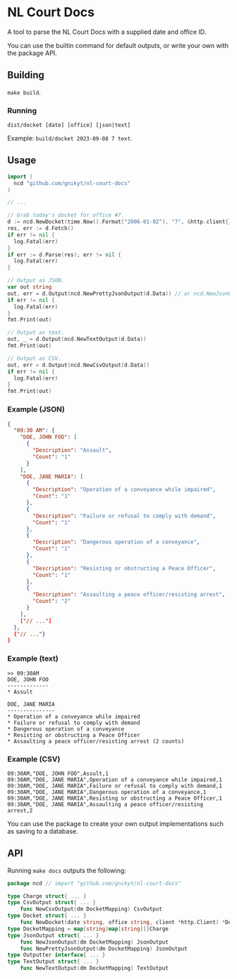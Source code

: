 # NL Court Docs

A tool to parse the NL Court Docs with a supplied date and office ID.

You can use the builtin command for default outputs, or write your own with the package API.

## Building

`make build`.

### Running

`dist/docket [date] [office] [json|text]`

Example: `build/docket 2023-09-08 7 text`.

## Usage

```go
import (
  ncd "github.com/gnikyt/nl-court-docs"
)

// ...

// Grab today's docket for office #7.
d := ncd.NewDocket(time.Now().Format("2006-01-02"), "7", &http.client{})
res, err := d.Fetch()
if err != nil {
  log.Fatal(err)
}
if err := d.Parse(res); err != nil {
  log.Fatal(err)
}

// Output as JSON.
var out string
out, err = d.Output(ncd.NewPrettyJsonOutput(d.Data)) // or ncd.NewJsonOutput for non-pretty.
if err != nil {
  log.Fatal(err)
}
fmt.Print(out)

// Output as text.
out, _ = d.Output(ncd.NewTextOutput(d.Data))
fmt.Print(out)

// Output as CSV.
out, err = d.Output(ncd.NewCsvOutput(d.Data))
if err != nil {
  log.Fatal(err)
}
fmt.Print(out)
```

### Example (JSON)

```json
{
  "09:30 AM": {
    "DOE, JOHN FOO": [
      {
        "Description": "Assault",
        "Count": "1"
      }
    ],
    "DOE, JANE MARIA": [
      {
        "Description": "Operation of a conveyance while impaired",
        "Count": "1"
      },
      {
        "Description": "Failure or refusal to comply with demand",
        "Count": "1"
      },
      {
        "Description": "Dangerous operation of a conveyance",
        "Count": "1"
      },
      {
        "Description": "Resisting or obstructing a Peace Officer",
        "Count": "1"
      },
      {
        "Description": "Assaulting a peace officer/resisting arrest",
        "Count": "2"
      }
    ],
    ["// ..."]
  },
  {"// ..."}
}
```

### Example (text)

```text
>> 09:30AM
DOE, JOHN FOO
-------------
* Assult

DOE, JANE MARIA
---------------
* Operation of a conveyance while impaired
* Failure or refusal to comply with demand
* Dangerous operation of a conveyance
* Resisting or obstructing a Peace Officer
* Assaulting a peace officer/resisting arrest (2 counts)
```

### Example (CSV)

```csv
09:30AM,"DOE, JOHN FOO",Assult,1
09:30AM,"DOE, JANE MARIA",Operation of a conveyance while impaired,1
09:30AM,"DOE, JANE MARIA",Failure or refusal to comply with demand,1
09:30AM,"DOE, JANE MARIA",Dangerous operation of a conveyance,1
09:30AM,"DOE, JANE MARIA",Resisting or obstructing a Peace Officer,1
09:30AM,"DOE, JANE MARIA",Assaulting a peace officer/resisting arrest,2
```

You can use the package to create your own output implementations such as saving to a database.

## API

Running `make docs` outputs the following:

```go
package ncd // import "github.com/gnikyt/nl-court-docs"

type Charge struct{ ... }
type CsvOutput struct{ ... }
    func NewCsvOutput(dm DocketMapping) CsvOutput
type Docket struct{ ... }
    func NewDocket(date string, office string, client *http.Client) *Docket
type DocketMapping = map[string]map[string][]Charge
type JsonOutput struct{ ... }
    func NewJsonOutput(dm DocketMapping) JsonOutput
    func NewPrettyJsonOutput(dm DocketMapping) JsonOutput
type Outputter interface{ ... }
type TextOutput struct{ ... }
    func NewTextOutput(dm DocketMapping) TextOutput
```
